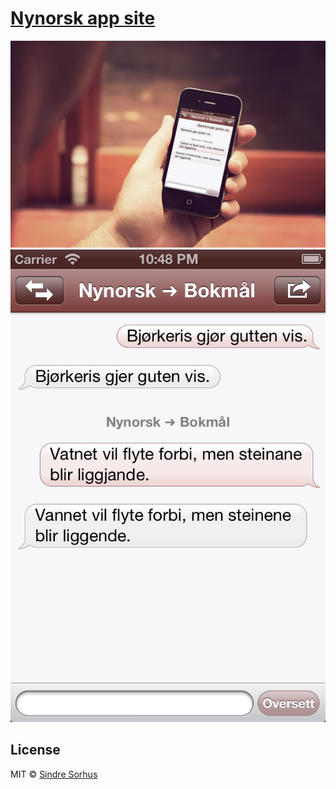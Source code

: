 # [Nynorsk app site](http://sindresorhus.com/nynorskapp)

[![screenshot](bg.jpg)](http://sindresorhus.com/nynorskapp)
[![screenshot](screenshot.png)](http://sindresorhus.com/nynorskapp)


## License

MIT © [Sindre Sorhus](http://sindresorhus.com)
